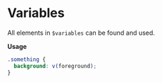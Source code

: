 # Variables

All elements in `$variables` can be found and used.

**Usage**

```scss
.something {
  background: v(foreground);
}
```
